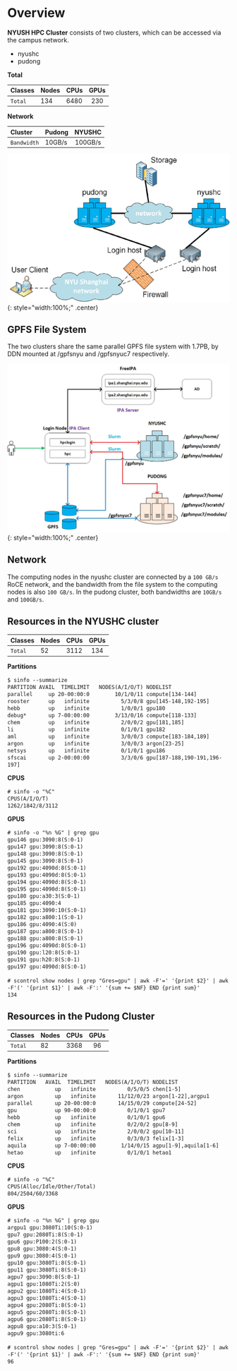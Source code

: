 # Overview
**NYUSH HPC Cluster** consists of two clusters, which can be accessed via the campus network.

- nyushc
- pudong

**Total**

| Classes | Nodes | CPUs | GPUs  |
|:--------|:------|:-----|:-----:|
| `Total` | 134   | 6480 | 230   |

**Network**

| Cluster     | Pudong | NYUSHC  |
|:------------|:-------|:-------:|
| `Bandwidth` | 10GB/s | 100GB/s |

![](figures/hpc-architecture-topology.png){: style="width:100%;" .center}

## GPFS File System

The two clusters share the same parallel GPFS file system with 1.7PB, by DDN mounted at /gpfsnyu and /gpfsnyuc7 respectively.

![](figures/hpc-architecture.png){: style="width:100%;" .center}

## Network

The computing nodes in the nyushc cluster are connected by a `100 GB/s` RoCE network, and the bandwidth from the file system to the computing nodes is also `100 GB/s`.
In the pudong cluster, both bandwidths are `10GB/s` and `100GB/s`.

## Resources in the NYUSHC cluster

| Classes | Nodes | CPUs | GPUs  |
|:--------|:------|:-----|:-----:|
| `Total` | 52    | 3112 | 134   |

**Partitions**
```
$ sinfo --summarize
PARTITION AVAIL  TIMELIMIT   NODES(A/I/O/T) NODELIST
parallel     up 20-00:00:0        10/1/0/11 compute[134-144]
rooster      up   infinite          5/3/0/8 gpu[145-148,192-195]
hebb         up   infinite          1/0/0/1 gpu180
debug*       up 7-00:00:00        3/13/0/16 compute[118-133]
chem         up   infinite          2/0/0/2 gpu[181,185]
li           up   infinite          0/1/0/1 gpu182
aml          up   infinite          3/0/0/3 compute[183-184,189]
argon        up   infinite          3/0/0/3 argon[23-25]
netsys       up   infinite          0/1/0/1 gpu186
sfscai       up 2-00:00:00          3/3/0/6 gpu[187-188,190-191,196-197]
```

**CPUS**
```
# sinfo -o "%C"
CPUS(A/I/O/T)
1262/1842/8/3112
```

**GPUS**

```
# sinfo -o "%n %G" | grep gpu
gpu146 gpu:3090:8(S:0-1)
gpu147 gpu:3090:8(S:0-1)
gpu148 gpu:3090:8(S:0-1)
gpu145 gpu:3090:8(S:0-1)
gpu192 gpu:4090d:8(S:0-1)
gpu193 gpu:4090d:8(S:0-1)
gpu194 gpu:4090d:8(S:0-1)
gpu195 gpu:4090d:8(S:0-1)
gpu180 gpu:a30:3(S:0-1)
gpu185 gpu:4090:4
gpu181 gpu:3090:10(S:0-1)
gpu182 gpu:a800:1(S:0-1)
gpu186 gpu:4090:4(S:0)
gpu187 gpu:a800:8(S:0-1)
gpu188 gpu:a800:8(S:0-1)
gpu196 gpu:4090d:8(S:0-1)
gpu190 gpu:l20:8(S:0-1)
gpu191 gpu:h20:8(S:0-1)
gpu197 gpu:4090d:8(S:0-1)

# scontrol show nodes | grep "Gres=gpu" | awk -F'=' '{print $2}' | awk -F'(' '{print $1}' | awk -F':' '{sum += $NF} END {print sum}'
134
```

## Resources in the Pudong Cluster
| Classes | Nodes | CPUs | GPUs  |
|:--------|:------|:-----|:-----:|
| `Total` | 82    | 3368 | 96    |

**Partitions**
```
$ sinfo --summarize
PARTITION   AVAIL  TIMELIMIT   NODES(A/I/O/T) NODELIST
chen           up   infinite          0/5/0/5 chen[1-5]
argon          up   infinite       11/12/0/23 argon[1-22],argpu1
parallel       up 20-00:00:0       14/15/0/29 compute[24-52]
gpu            up 90-00:00:0          0/1/0/1 gpu7
hebb           up   infinite          0/1/0/1 gpu6
chem           up   infinite          0/2/0/2 gpu[8-9]
sci            up   infinite          2/0/0/2 gpu[10-11]
felix          up   infinite          0/3/0/3 felix[1-3]
aquila         up 7-00:00:00        1/14/0/15 agpu[1-9],aquila[1-6]
hetao          up   infinite          0/1/0/1 hetao1
```

**CPUS**
```
# sinfo -o "%C"
CPUS(Alloc/Idle/Other/Total)
804/2504/60/3368
```

**GPUS**

```
# sinfo -o "%n %G" | grep gpu
argpu1 gpu:3080Ti:10(S:0-1)
gpu7 gpu:2080Ti:8(S:0-1)
gpu6 gpu:P100:2(S:0-1)
gpu8 gpu:3080:4(S:0-1)
gpu9 gpu:3080:4(S:0-1)
gpu10 gpu:3080Ti:8(S:0-1)
gpu11 gpu:3080Ti:8(S:0-1)
agpu7 gpu:3090:8(S:0-1)
agpu1 gpu:1080Ti:2(S:0)
agpu2 gpu:1080Ti:4(S:0-1)
agpu3 gpu:1080Ti:4(S:0-1)
agpu4 gpu:2080Ti:8(S:0-1)
agpu5 gpu:2080Ti:8(S:0-1)
agpu6 gpu:2080Ti:8(S:0-1)
agpu8 gpu:a10:3(S:0-1)
agpu9 gpu:3080ti:6

# scontrol show nodes | grep "Gres=gpu" | awk -F'=' '{print $2}' | awk -F'(' '{print $1}' | awk -F':' '{sum += $NF} END {print sum}'
96
```

